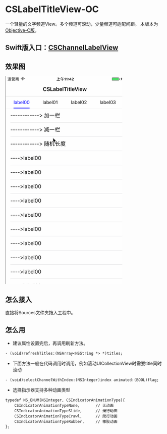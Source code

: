 # CSLabelTitleView-OC
一个轻量的文字频道View。多个频道可滚动，少量频道可适配间距。
本版本为[Objective-C版](https://github.com/JoslynWu/CSChannelLabelView-OC.git)。

## Swift版入口：[CSChannelLabelView](https://github.com/JoslynWu/CSChannelLabelView)

## 效果图
![](/Effect/CSChannelLabelView.gif)

## 怎么接入

直接将Sources文件夹拖入工程中。


## 怎么用

- 建议属性设置完后，再调用刷新方法。

```
- (void)refreshTitles:(NSArray<NSString *> *)titles;
```

- 下面方法一般在代码调用时调用，例如滚动UICollectionView时需要title同时滚动

```
- (void)selectChannelWithIndex:(NSInteger)index animated:(BOOL)flag;
```

- 选择指示器支持多种动画类型

```
typedef NS_ENUM(NSInteger, CSIndicatorAnimationType){
    CSIndicatorAnimationTypeNone,       // 无动画
    CSIndicatorAnimationTypeSlide,      // 滑行动画
    CSIndicatorAnimationTypeCrawl,      // 爬行动画
    CSIndicatorAnimationTypeRubber,     // 橡胶动画
};
```
